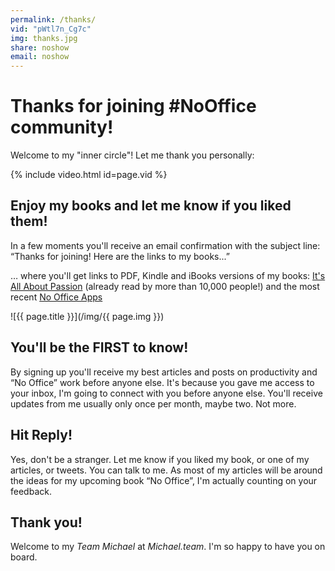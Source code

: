 ```yaml
---
permalink: /thanks/
vid: "pWtl7n_Cg7c"
img: thanks.jpg
share: noshow
email: noshow
---
```


# Thanks for joining #NoOffice community!

Welcome to my "inner circle"! Let me thank you personally:

{% include video.html id=page.vid %}

## Enjoy my books and let me know if you liked them!

In a few moments you'll receive an email confirmation with the subject line: “Thanks for joining! Here are the links to my books...”

… where you'll get links to PDF, Kindle and iBooks versions of my books: [It's All About Passion](https://sliwinski.com/passion) (already read by more than 10,000 people!) and the most recent [No Office Apps](https://sliwinski.com/apps/)

![{{ page.title }}](/img/{{ page.img }})

## You'll be the FIRST to know!

By signing up you'll receive my best articles and posts on productivity and “No Office” work before anyone else. It's because you gave me access to your inbox, I'm going to connect with you before anyone else. You'll receive updates from me usually only once per month, maybe two. Not more.

## Hit Reply!

Yes, don't be a stranger. Let me know if you liked my book, or one of my articles, or tweets. You can talk to me. As most of my articles will be around the ideas for my upcoming book “No Office”, I'm actually counting on your feedback.

## Thank you!

Welcome to my *Team Michael* at *Michael.team*. I'm so happy to have you on board.
